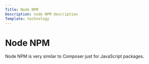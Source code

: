 ```yaml
---
Title: Node NPM
Description: node NPM description
Template: technology
---
```


<div class = "main-content">
    <h1>Node NPM</h1>
    <p>
    Node NPM is very similar to Composer just for JavaScript packages.
    </p>
</div>



<!-- ### Pico
This website is build with a Pico Content Management System (CMS Framework). The framework translates content pages written in Markdown language to HTML code. It is a flat file CMS which means that all site content is stored in files without the need of a coupling to a database which might decrease the users ease of editing.

### Markdown
Markdown is a text-to-HTML conversion tool that is used to add formatting elements to plain text documents. It allows you to write using an easy-to-read, easy-to-write plain text format, then convert it to structurally valid HTML.

### Twig
Twig is a PHP Template Engine. A template engine is something that combines templates with a data model to produce resulting documents. In our case Twig is used to combine HTML and PHP variables/functionality in a structured, readable and user friendly way across the website.

### SASS
The website uses SASS which is a CSS pre-processor. It helps to structure the CSS code and allows the programmer to use an increased number of functionalities such variables, nesting, mixins, inheritance etc. so changes to website lay-out is efficient and easily managed.

### Composer
Composer is dependency manager used to track, handle, install and update all the PHP library dependencies.

### Node NPM
Node NPM is very similar to Composer just for JavaScript packages.

### JSON files
Both Composer and Node NPM works with JSON files which is a text-based format used for representing structured data. The JSON files in this case stores a list of all the packages that are used, and which version.

### HTML, CSS, PHP and JavaScript
Please refer to other courses :) -->
